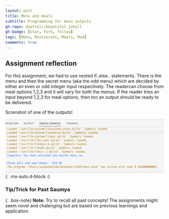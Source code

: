 ```yaml
---
layout: post
title: Menu and meals
subtitle: Programming for menu outputs
gh-repo: daattali/beautiful-jekyll
gh-badge: [star, fork, follow]
tags: [Menu, Restaurant, Meals, Mod]
comments: true
---
```


## **Assignment reflection**
For this assignment, we had to use nested if..else.. statements. There is the menu and then the secret menu (aka the odd menu) which are decided by either an even or odd integer input respectively. The readercan choose from meal options 1,2,3 and it will vary for both the menus. If the reader tries an input beyond 1,2,3 for meal options, then too an output should be ready to be delivered. 

Screnshot of one of the outputs!

![Screesnhot](https://github.com/Saumya-x/Saumya-x.github.io/blob/master/assets/img/menu.png?raw=true){: .mx-auto.d-block :}

### Tip/Trick for Past Saumya

{: .box-note}
**Note:** Try to recall all past concepts! The assignments might seem novel and chalenging but are based on previous learnings and application.

